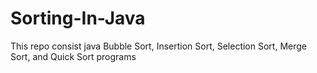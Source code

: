 # Sorting-In-Java
This repo consist java Bubble Sort, Insertion Sort, Selection Sort, Merge Sort, and Quick Sort programs
